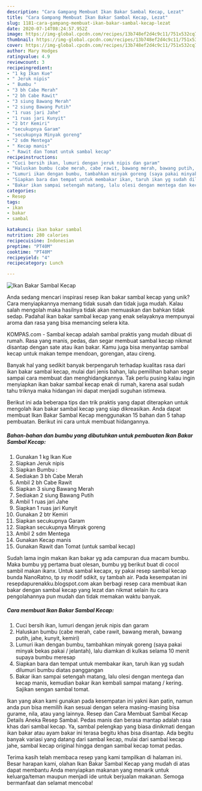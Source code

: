 ```yaml
---
description: "Cara Gampang Membuat Ikan Bakar Sambal Kecap, Lezat"
title: "Cara Gampang Membuat Ikan Bakar Sambal Kecap, Lezat"
slug: 1181-cara-gampang-membuat-ikan-bakar-sambal-kecap-lezat
date: 2020-07-14T08:24:57.952Z
image: https://img-global.cpcdn.com/recipes/13b748ef2d4c9c11/751x532cq70/ikan-bakar-sambal-kecap-foto-resep-utama.jpg
thumbnail: https://img-global.cpcdn.com/recipes/13b748ef2d4c9c11/751x532cq70/ikan-bakar-sambal-kecap-foto-resep-utama.jpg
cover: https://img-global.cpcdn.com/recipes/13b748ef2d4c9c11/751x532cq70/ikan-bakar-sambal-kecap-foto-resep-utama.jpg
author: Mary Hodges
ratingvalue: 4.9
reviewcount: 3
recipeingredient:
- "1 kg Ikan Kue"
- " Jeruk nipis"
- " Bumbu "
- "3 bh Cabe Merah"
- "2 bh Cabe Rawit"
- "3 siung Bawang Merah"
- "2 siung Bawang Putih"
- "1 ruas jari Jahe"
- "1 ruas jari Kunyit"
- "2 btr Kemiri"
- "secukupnya Garam"
- "secukupnya Minyak goreng"
- "2 sdm Mentega"
- " Kecap manis"
- " Rawit dan Tomat untuk sambal kecap"
recipeinstructions:
- "Cuci bersih ikan, lumuri dengan jeruk nipis dan garam"
- "Haluskan bumbu (cabe merah, cabe rawit, bawang merah, bawang putih, jahe, kunyit, kemiri)"
- "Lumuri ikan dengan bumbu, tambahkan minyak goreng (saya pakai minyak bekas pakai / jelantah), lalu diamkan di kulkas selama 10 menit supaya bumbu meresap"
- "Siapkan bara dan tempat untuk membakar ikan, taruh ikan yg sudah dilumuri bumbu diatas panggangan"
- "Bakar ikan sampai setengah matang, lalu olesi dengan mentega dan kecap manis, kemudian bakar ikan kembali sampai matang / kering. Sajikan sengan sambal tomat."
categories:
- Resep
tags:
- ikan
- bakar
- sambal

katakunci: ikan bakar sambal 
nutrition: 280 calories
recipecuisine: Indonesian
preptime: "PT40M"
cooktime: "PT48M"
recipeyield: "4"
recipecategory: Lunch

---
```



![Ikan Bakar Sambal Kecap](https://img-global.cpcdn.com/recipes/13b748ef2d4c9c11/751x532cq70/ikan-bakar-sambal-kecap-foto-resep-utama.jpg)

Anda sedang mencari inspirasi resep ikan bakar sambal kecap yang unik? Cara menyiapkannya memang tidak susah dan tidak juga mudah. Kalau salah mengolah maka hasilnya tidak akan memuaskan dan bahkan tidak sedap. Padahal ikan bakar sambal kecap yang enak selayaknya mempunyai aroma dan rasa yang bisa memancing selera kita.

KOMPAS.com - Sambal kecap adalah sambal praktis yang mudah dibuat di rumah. Rasa yang manis, pedas, dan segar membuat sambal kecap nikmat disantap dengan sate atau ikan bakar. Kamu juga bisa menyantap sambal kecap untuk makan tempe mendoan, gorengan, atau cireng.

Banyak hal yang sedikit banyak berpengaruh terhadap kualitas rasa dari ikan bakar sambal kecap, mulai dari jenis bahan, lalu pemilihan bahan segar sampai cara membuat dan menghidangkannya. Tak perlu pusing kalau ingin menyiapkan ikan bakar sambal kecap enak di rumah, karena asal sudah tahu triknya maka hidangan ini dapat menjadi suguhan istimewa.


Berikut ini ada beberapa tips dan trik praktis yang dapat diterapkan untuk mengolah ikan bakar sambal kecap yang siap dikreasikan. Anda dapat membuat Ikan Bakar Sambal Kecap menggunakan 15 bahan dan 5 tahap pembuatan. Berikut ini cara untuk membuat hidangannya.

<!--inarticleads1-->

##### Bahan-bahan dan bumbu yang dibutuhkan untuk pembuatan Ikan Bakar Sambal Kecap:

1. Gunakan 1 kg Ikan Kue
1. Siapkan  Jeruk nipis
1. Siapkan  Bumbu :
1. Sediakan 3 bh Cabe Merah
1. Ambil 2 bh Cabe Rawit
1. Siapkan 3 siung Bawang Merah
1. Sediakan 2 siung Bawang Putih
1. Ambil 1 ruas jari Jahe
1. Siapkan 1 ruas jari Kunyit
1. Gunakan 2 btr Kemiri
1. Siapkan secukupnya Garam
1. Siapkan secukupnya Minyak goreng
1. Ambil 2 sdm Mentega
1. Gunakan  Kecap manis
1. Gunakan  Rawit dan Tomat (untuk sambal kecap)


Sudah lama ingin makan ikan bakar yg ada campuran dua macam bumbu. Maka bumbu yg pertama buat olesan, bumbu yg berikut buat di cocol sambil makan ikanx. Untuk sambal kecapx, sy pakai resep sambal kecap bunda NanoRatno, tp sy modif sdikit, sy tambah air. Pada kesempatan ini resepdapurenakku.blogspot.com akan berbagi resep cara membuat ikan bakar dengan sambal kecap yang lezat dan nikmat selain itu cara pengolahannya pun mudah dan tidak memakan waktu banyak. 

<!--inarticleads2-->

##### Cara membuat Ikan Bakar Sambal Kecap:

1. Cuci bersih ikan, lumuri dengan jeruk nipis dan garam
1. Haluskan bumbu (cabe merah, cabe rawit, bawang merah, bawang putih, jahe, kunyit, kemiri)
1. Lumuri ikan dengan bumbu, tambahkan minyak goreng (saya pakai minyak bekas pakai / jelantah), lalu diamkan di kulkas selama 10 menit supaya bumbu meresap
1. Siapkan bara dan tempat untuk membakar ikan, taruh ikan yg sudah dilumuri bumbu diatas panggangan
1. Bakar ikan sampai setengah matang, lalu olesi dengan mentega dan kecap manis, kemudian bakar ikan kembali sampai matang / kering. Sajikan sengan sambal tomat.


Ikan yang akan kami gunakan pada kesempatan ini yakni ikan patin, namun anda pun bisa memilih ikan sesuai dengan selera masing-masing bisa gurame, nila, atau yang lainnya. Resep dan Cara Membuat Sambal Kecap Details Aneka Resep Sambal. Pedas manis dan berasa mantap adalah rasa khas dari sambal kecap. Ya, sambal pelengkap yang biasa dinikmati dengan ikan bakar atau ayam bakar ini terasa begitu khas bisa disantap. Ada begitu banyak variasi yang datang dari sambal kecap, mulai dari sambal kecap jahe, sambal kecap original hingga dengan sambal kecap tomat pedas. 

Terima kasih telah membaca resep yang kami tampilkan di halaman ini. Besar harapan kami, olahan Ikan Bakar Sambal Kecap yang mudah di atas dapat membantu Anda menyiapkan makanan yang menarik untuk keluarga/teman maupun menjadi ide untuk berjualan makanan. Semoga bermanfaat dan selamat mencoba!
